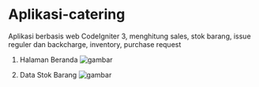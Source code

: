 # Aplikasi-catering
Aplikasi berbasis web CodeIgniter 3, menghitung sales, stok barang, issue reguler dan backcharge, inventory, purchase request

1. Halaman Beranda
![gambar](https://user-images.githubusercontent.com/32360091/111738459-61bdf400-88bc-11eb-8c5b-8aa215b3efe7.png)


2. Data Stok Barang
![gambar](https://user-images.githubusercontent.com/32360091/111485429-92dddd80-8771-11eb-9a05-09c8fa5c5616.png)
